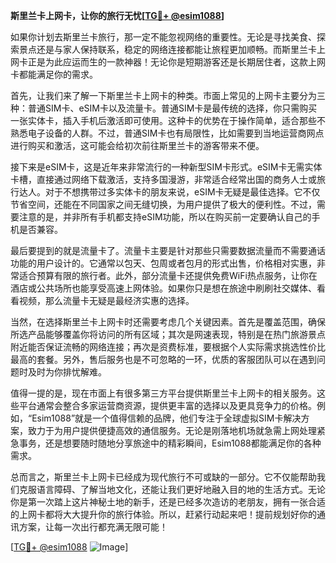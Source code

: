 **斯里兰卡上网卡，让你的旅行无忧[[TG💪+ @esim1088](https://t.me/s/esim1088)]**

如果你计划去斯里兰卡旅行，那一定不能忽视网络的重要性。无论是寻找美食、探索景点还是与家人保持联系，稳定的网络连接都能让旅程更加顺畅。而斯里兰卡上网卡正是为此应运而生的一款神器！无论你是短期游客还是长期居住者，这款上网卡都能满足你的需求。

首先，让我们来了解一下斯里兰卡上网卡的种类。市面上常见的上网卡主要分为三种：普通SIM卡、eSIM卡以及流量卡。普通SIM卡是最传统的选择，你只需购买一张实体卡，插入手机后激活即可使用。这种卡的优势在于操作简单，适合那些不熟悉电子设备的人群。不过，普通SIM卡也有局限性，比如需要到当地运营商网点进行购买和激活，这可能会给初次前往斯里兰卡的游客带来不便。

接下来是eSIM卡，这是近年来非常流行的一种新型SIM卡形式。eSIM卡无需实体卡槽，直接通过网络下载激活，支持多国漫游，非常适合经常出国的商务人士或旅行达人。对于不想携带过多实体卡的朋友来说，eSIM卡无疑是最佳选择。它不仅节省空间，还能在不同国家之间无缝切换，为用户提供了极大的便利性。不过，需要注意的是，并非所有手机都支持eSIM功能，所以在购买前一定要确认自己的手机是否兼容。

最后要提到的就是流量卡了。流量卡主要是针对那些只需要数据流量而不需要通话功能的用户设计的。它通常以包天、包周或者包月的形式出售，价格相对实惠，非常适合预算有限的旅行者。此外，部分流量卡还提供免费WiFi热点服务，让你在酒店或公共场所也能享受高速上网体验。如果你只是想在旅途中刷刷社交媒体、看看视频，那么流量卡无疑是最经济实惠的选择。

当然，在选择斯里兰卡上网卡时还需要考虑几个关键因素。首先是覆盖范围，确保所选产品能够覆盖你将访问的所有区域；其次是网速表现，特别是在热门旅游景点附近能否保证流畅的网络连接；再次是资费标准，要根据个人实际需求挑选性价比最高的套餐。另外，售后服务也是不可忽略的一环，优质的客服团队可以在遇到问题时及时为你排忧解难。

值得一提的是，现在市面上有很多第三方平台提供斯里兰卡上网卡的相关服务。这些平台通常会整合多家运营商资源，提供更丰富的选择以及更具竞争力的价格。例如，“Esim1088”就是一个值得信赖的品牌，他们专注于全球虚拟SIM卡解决方案，致力于为用户提供便捷高效的通信服务。无论是刚落地机场就急需上网处理紧急事务，还是想要随时随地分享旅途中的精彩瞬间，Esim1088都能满足你的各种需求。

总而言之，斯里兰卡上网卡已经成为现代旅行不可或缺的一部分。它不仅能帮助我们克服语言障碍、了解当地文化，还能让我们更好地融入目的地的生活方式。无论你是第一次踏上这片神秘土地的新手，还是已经多次造访的老朋友，拥有一张合适的上网卡都将大大提升你的旅行体验。所以，赶紧行动起来吧！提前规划好你的通讯方案，让每一次出行都充满无限可能！

[[TG💪+ @esim1088](https://t.me/s/esim1088) ![Image](https://i.postimg.cc/4NQfJmqS/Snipaste-2025-05-13-00-14-12.png)]